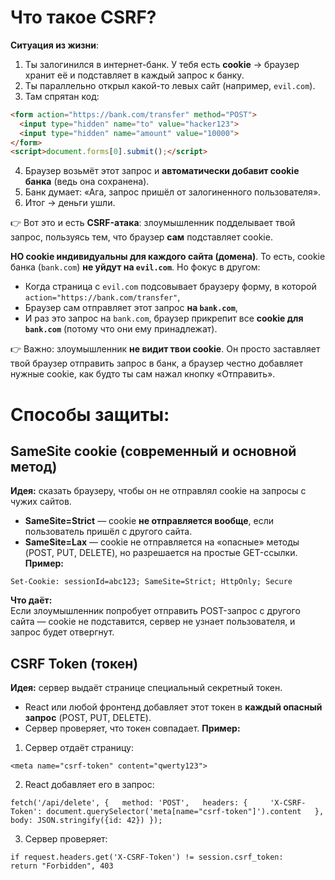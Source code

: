 # Что такое CSRF?
**Ситуация из жизни**:
1. Ты залогинился в интернет-банк. У тебя есть **cookie** → браузер хранит её и подставляет в каждый запрос к банку.
2. Ты параллельно открыл какой-то левых сайт (например, `evil.com`).
3. Там спрятан код:
```html
<form action="https://bank.com/transfer" method="POST">
  <input type="hidden" name="to" value="hacker123">
  <input type="hidden" name="amount" value="10000">
</form>
<script>document.forms[0].submit();</script>
```
4. Браузер возьмёт этот запрос и **автоматически добавит cookie банка** (ведь она сохранена).
5. Банк думает: «Ага, запрос пришёл от залогиненного пользователя».
6. Итог → деньги ушли.

👉 Вот это и есть **CSRF-атака**: злоумышленник подделывает твой запрос, пользуясь тем, что браузер **сам** подставляет cookie.

**НО cookie  индивидуальны для каждого сайта (домена)**.
То есть, cookie банка (`bank.com`) **не уйдут на `evil.com`**.
Но фокус в другом:
- Когда страница с `evil.com` подсовывает браузеру форму, в которой `action="https://bank.com/transfer"`,
- Браузер сам отправляет этот запрос **на `bank.com`**,
- И раз это запрос на `bank.com`, браузер прикрепит все **cookie для `bank.com`** (потому что они ему принадлежат).

👉 Важно: злоумышленник **не видит твои cookie**. Он просто заставляет твой браузер отправить запрос в банк, а браузер честно добавляет нужные cookie, как будто ты сам нажал кнопку «Отправить».
# Способы защиты:
## SameSite cookie (современный и основной метод)
**Идея:** сказать браузеру, чтобы он не отправлял cookie на запросы с чужих сайтов.
- **SameSite=Strict** — cookie **не отправляется вообще**, если пользователь пришёл с другого сайта.
- **SameSite=Lax** — cookie не отправляется на «опасные» методы (POST, PUT, DELETE), но разрешается на простые GET-ссылки.
**Пример:**
```
Set-Cookie: sessionId=abc123; SameSite=Strict; HttpOnly; Secure
```
**Что даёт:**  
Если злоумышленник попробует отправить POST-запрос с другого сайта — cookie не подставится, сервер не узнает пользователя, и запрос будет отвергнут.
## CSRF Token (токен)
**Идея:** сервер выдаёт странице специальный секретный токен.
- React или любой фронтенд добавляет этот токен в **каждый опасный запрос** (POST, PUT, DELETE).
- Сервер проверяет, что токен совпадает.
**Пример:**
1. Сервер отдаёт страницу:
```
<meta name="csrf-token" content="qwerty123">
```
2. React добавляет его в запрос:
```
fetch('/api/delete', {   method: 'POST',   headers: {     'X-CSRF-Token': document.querySelector('meta[name="csrf-token"]').content   },   body: JSON.stringify({id: 42}) });
```
3. Сервер проверяет:
```
if request.headers.get('X-CSRF-Token') != session.csrf_token:     return "Forbidden", 403
```